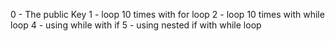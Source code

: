0 - The public Key
1 - loop 10 times with for loop
2 - loop 10 times with while loop
4 - using while with if
5 - using nested if with while loop
